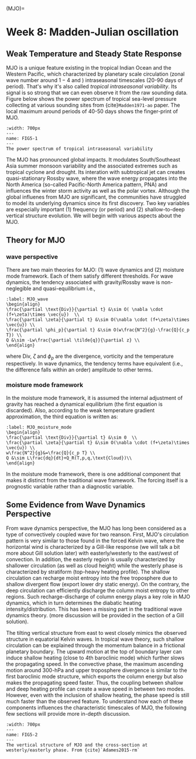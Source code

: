 (MJO)=
# Week 8: Madden-Julian oscillation
## Weak Temperature and Steady State Response 


MJO is a unique feature existing in the tropical Indian Ocean and the Western Pacific, which characterized by planetary scale circulation (zonal wave number around $1-4$ and ) intraseasonal timescales (20-90 days of period). That's why it's also called _tropical intraseasonal variability_. Its signal is so strong that we can even observe it from the raw sounding data. Figure below shows the power spectrum of tropical sea-level pressure collecting at various sounding sites from {cite}`Madden1971-ao` paper. The local maximum around periods of 40-50 days shows the finger-print of MJO. 


```{figure} ../tropical-dynamics-figures/MJO_power_spectrum.png
:width: 700px
---
name: FIG5-1
---
The power spectrum of tropical intraseasonal variability
```

The MJO has pronounced global impacts. It modulates South/Southeast Asia summer monsoon variability and the associated extremes such as tropical cyclone and drought. Its interation with subtropical jet can creates quasi-stationary Rossby wave, where the wave energy propagates into the North America (so-called Pacific-North America pattern, PNA) and influences the winter storm activity as well as the polar vortex. Although the global influenes from MJO are significant, the communities have struggled to model its underlying dynamics since its first discovery. Two key variables are especially important (1) frequency (or period) and (2) shallow-to-deep vertical structure evolution. We will begin with various aspects about the MJO. 


## Theory for MJO
### wave perspective
There are two main theories for MJO: (1) wave dynamics and (2) moisture mode framework. Each of them satisfy different thresholds. For wave dynamics, the tendency associated with gravity/Rossby wave is non-neglegible and quasi-equilibrium i.e., 

```{math}
:label: MJO_wave
\begin{align}
\frac{\partial \text{Div}}{\partial t} &\sim O( \nabla \cdot (f+\zeta)\times \vec{u})  \\
\frac{\partial \zeta}{\partial t} &\sim O(\nabla \cdot (f+\zeta)\times \vec{u}) \\
\frac{\partial \phi_p}{\partial t} &\sim O(w\frac{N^2}{g}-\frac{Q}{c_p T}) \\
Q &\sim -Lw\frac{\partial \tilde{q}}{\partial z} \\
\end{align}
```

where $\text{Div}$, $\zeta$ and $\phi_p$ are the divergence, vorticity and the temperature respectively. In wave dynamics, the tendency terms have equivalent (i.e., the difference falls within an order) amplitude to other terms. 

### moisture mode framework
In the moisture mode framework, it is assumed the internal adjustment of gravity has reached a dynamical equilibrium (the first equation is discarded). Also, according to the weak temperature gradient approximation, the third equation is written as:   

```{math}
:label: MJO_moisture_mode
\begin{align}
\frac{\partial \text{Div}}{\partial t} &\sim 0  \\
\frac{\partial \zeta}{\partial t} &\sim O(\nabla \cdot (f+\zeta)\times \vec{u}) \\
w\frac{N^2}{g}&=\frac{Q}{c_p T} \\
Q &\sim L\frac{dq}{dt}+Q_R(T,p,q,\text{Cloud})\\
\end{align}
```

In the moisture mode framework, there is one additional component that makes it distinct from the traditional wave framework. The forcing itself is a prognostic variable rather than a diagnostic variable. 


## Some Evidence from Wave Dynamics Perspective

From wave dynamics perspective, the MJO has long been considered as a type of convectively coupled wave for two reanson. First, MJO's circulation pattern is very similar to those found in the forced Kelvin wave, where the horizontal wind is characterized by a Gill-like response (we will talk a bit more about Gill solution later) with easterly/westerly to the east/west of convection. In addition, the easterly region is usually characterized by shallower circulation (as well as cloud height) while the westerly phase is characterized by stratiform (top-heavy heating profile). The shallow circulation can recharge moist entropy into the free troposphere due to shallow divergent flow (export lower dry static energy). On the contrary, the deep circulation can efficiently discharge the column moist entropy to other regions. Such recharge-discharge of column energy plays a key role in MJO dynamics, which in turn determines the diabatic heating intensity/distribution. This has been a missing part in the traditional wave dynamics theory. (more discussion will be provided in the section of a Gill solution). 

The tilting vertical structure from east to west closely mimics the observed structure in equatorial Kelvin waves. In tropical wave theory, such shallow circulation can be explained through the momentum balance in a frictional planetary boundary. The upward motion at the top of boundary layer can induce shallow heating (close to 4th baroclinic mode) which further slows the propagating speed. In the convective phase, the  maximum ascending motion around 300-hPa and upper troposphere divergence is similar to the first baroclinic mode structure, which exports the column energy but also makes the propagating speed faster. Thus, the coupling between shallow and deep heating profile can create a wave speed in between two modes. However, even with the inclusion of shallow heating, the phase speed is still much faster than the observed feature. To understand how each of these components influences the characteristic timescales of MJO, the following few sections will provide more in-depth discussion. 


```{figure} ../tropical-dynamics-figures/MJO_vertical_structure.png 
:width: 700px
---
name: FIG5-2
---
The vertical structure of MJO and the cross-section at westerly/easterly phase. From {cite}`Adames2015-rm`
```






```{bibliography}
```

